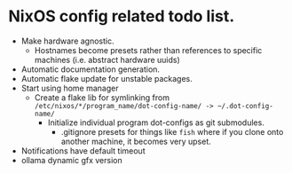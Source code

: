 # NixOS config related todo list.
- Make hardware agnostic.
    - Hostnames become presets rather than references to specific machines (i.e. abstract hardware uuids)
- Automatic documentation generation.
- Automatic flake update for unstable packages.
- Start using home manager
    - Create a flake lib for symlinking from `/etc/nixos/*/program_name/dot-config-name/ -> ~/.dot-config-name/`
        - Initialize individual program dot-configs as git submodules.
            - .gitignore presets for things like `fish` where if you clone onto another machine, it becomes very upset.
- Notifications have default timeout
- ollama dynamic gfx version
